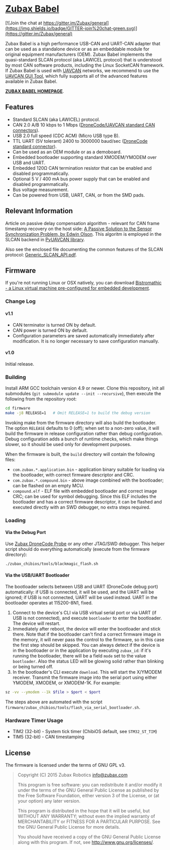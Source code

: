 # [Zubax Babel](https://zubax.com/products/babel)

[![Join the chat at https://gitter.im/Zubax/general](https://img.shields.io/badge/GITTER-join%20chat-green.svg)](https://gitter.im/Zubax/general)

Zubax Babel is a high performance USB-CAN and UART-CAN adapter that can be used as a
standalone device or as an embeddable module for original equipment manufacturers (OEM).
Zubax Babel implements the quasi-standard SLCAN protocol (aka LAWICEL protocol) that is understood by
most CAN software products, including the Linux SocketCAN framework.
If Zubax Babel is used with [UAVCAN](http://uavcan.org) networks,
we recommend to use the [UAVCAN GUI Tool](http://uavcan.org/GUI_Tool),
which fully supports all of the advanced features available in Zubax Babel.

[**ZUBAX BABEL HOMEPAGE**](https://zubax.com/products/babel).

## Features

* Standard SLCAN (aka LAWICEL) protocol.
* CAN 2.0 A/B 10 kbps to 1 Mbps
([DroneCode/UAVCAN standard CAN connectors](http://uavcan.org/Specification/8._Hardware_design_recommendations)).
* USB 2.0 full speed (CDC ACM) (Micro USB type B).
* TTL UART (5V tolerant) 2400 to 3000000 baud/sec
([DroneCode standard connector](https://wiki.dronecode.org/workgroup/connectors/start#dcd-mini)).
* Can be used as an OEM module or as a demoboard.
* Embedded bootloader supporting standard XMODEM/YMODEM over USB and UART.
* Embedded 120&#8486; CAN termination resistor that can be enabled and disabled programmatically.
* Optional 5 V / 400 mA bus power supply that can be enabled and disabled programmatically.
* Bus voltage measurement.
* Can be powered from USB, UART, CAN, or from the SMD pads.

## Relevant Information

Article on passive delay compensation algorithm - relevant for CAN frame timestamp recovery on the host side:
[A Passive Solution to the Sensor Synchronization Problem, by Edwin Olson](https://april.eecs.umich.edu/pdfs/olson2010.pdf).
This algoritm is employed in the SLCAN backend in [PyUAVCAN library](http://uavcan.org/Implementations/Pyuavcan).

Also see the enclosed file documenting the common features of the SLCAN protocol:
[Generic_SLCAN_API.pdf](Generic_SLCAN_API.pdf).

## Firmware

If you're not running Linux or OSX natively, you can download
[Bistromathic - a Linux virtual machine pre-configured for embedded development](https://files.zubax.com/vm/bistromathic.ova).

### Change Log

#### v1.1

* CAN terminator is turned ON by default.
* CAN power is turned ON by default.
* Configuration parameters are saved automatically immediately after modification.
It is no longer necessary to save configuration manually.

#### v1.0

Initial release.

### Building

Install ARM GCC toolchain version 4.9 or newer.
Clone this repository, init all submodules (`git submodule update --init --recursive`),
then execute the following from the repository root:

```bash
cd firmware
make -j8 RELEASE=1   # Omit RELEASE=1 to build the debug version
```

Invoking make from the firmware directory will also build the bootloader.
The option `RELEASE` defaults to 0 (off); when set to a non-zero value,
it will build the firmware in release configuration rather than debug configuration.
Debug configuration adds a bunch of runtime checks, which make things slower,
so it should be used only for development purposes.

When the firmware is built, the `build` directory will contain the following files:

* `com.zubax.*.application.bin` - application binary suitable for loading via the bootloader,
with correct firmware descriptor and CRC.
* `com.zubax.*.compound.bin` - above image combined with the bootloader; can be flashed on an empty MCU.
* `compound.elf` - ELF file with embedded bootloader and correct image CRC; can be used for symbol debugging.
Since this ELF includes the bootloader and has a correct firmware descriptor,
it can be flashed and executed directly with an SWD debugger, no extra steps required.

### Loading

#### Via the Debug Port

Use [Zubax DroneCode Probe](https://kb.zubax.com/x/iIAh) or any other JTAG/SWD debugger.
This helper script should do everything automatically (execute from the firmware directory):

```bash
./zubax_chibios/tools/blackmagic_flash.sh
```

#### Via the USB/UART Bootloader

The bootloader selects between USB and UART (DroneCode debug port) automatically:
if USB is connected, it will be used, and the UART will be ignored;
if USB is not connected, UART will be used instead.
UART in the bootloader operates at 115200-8N1, fixed.

1. Connect to the device's CLI via USB virtual serial port or via UART (if USB is not connected),
and execute `bootloader` to enter the bootloader. The device will restart.
2. Immediately after reboot, the device will enter the bootloader and stick there.
Note that if the bootloader can't find a correct firmware image in the memory,
it will never pass the control to the firmware, so in this case the first step should be skipped.
You can always detect if the device is in the bootloader or in the application by executing `zubax_id`:
if it's running the bootloader, there will be a field `mode` set to the value `bootloader`.
Also the status LED will be glowing solid rather than blinking or being turned off.
3. In the bootloader's CLI execute `download`. This will start the X/YMODEM receiver.
Transmit the firmware image into the serial port using either YMODEM, XMODEM, or XMODEM-1K.
For example:

```bash
sz -vv --ymodem --1k $file > $port < $port
```

The steps above are automated with the script `firmware/zubax_chibios/tools/flash_via_serial_bootloader.sh`.

### Hardware Timer Usage

* TIM2 (32-bit) - System tick timer (ChibiOS default, see `STM32_ST_TIM`)
* TIM5 (32-bit) - CAN timestamping

## License

The firmware is licensed under the terms of GNU GPL v3.

> Copyright (C) 2015 Zubax Robotics info@zubax.com
>
> This program is free software: you can redistribute it and/or modify it under the terms of the
> GNU General Public License as published by the Free Software Foundation, either version 3 of the License,
> or (at your option) any later version.
>
> This program is distributed in the hope that it will be useful, but WITHOUT ANY WARRANTY;
> without even the implied warranty of MERCHANTABILITY or FITNESS FOR A PARTICULAR PURPOSE.
> See the GNU General Public License for more details.
>
> You should have received a copy of the GNU General Public License along with this program.
> If not, see http://www.gnu.org/licenses/.

